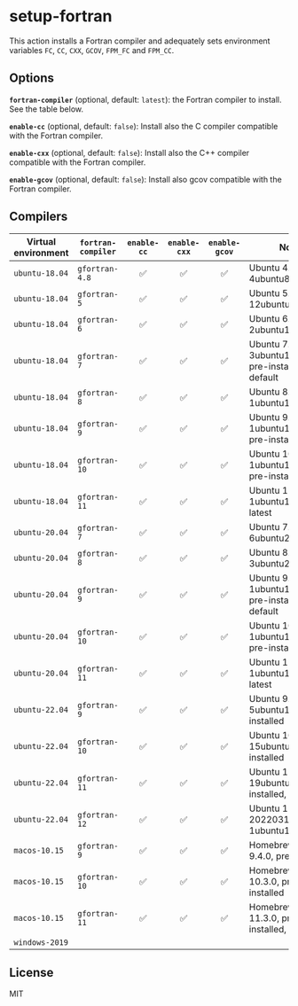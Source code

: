 # setup-fortran

This action installs a Fortran compiler and adequately sets environment variables
`FC`, `CC`, `CXX`, `GCOV`, `FPM_FC` and `FPM_CC`.


## Options

**`fortran-compiler`** (optional, default: `latest`):
the Fortran compiler to install. See the table below.

**`enable-cc`** (optional, default: `false`):
Install also the C compiler compatible with the Fortran compiler.

**`enable-cxx`** (optional, default: `false`):
Install also the C++ compiler compatible with the Fortran compiler.

**`enable-gcov`** (optional, default: `false`):
Install also gcov compatible with the Fortran compiler.


## Compilers

| Virtual environment | `fortran-compiler` | `enable-cc`        | `enable-cxx`       | `enable-gcov`      | Notes                                                  |
|---------------------|--------------------|:------------------:|:------------------:|:------------------:|--------------------------------------------------------|
| `ubuntu-18.04`      | `gfortran-4.8`     | :white_check_mark: | :white_check_mark: | :white_check_mark: | Ubuntu 4.8.5-4ubuntu8                                  |
| `ubuntu-18.04`      | `gfortran-5`       | :white_check_mark: | :white_check_mark: | :white_check_mark: | Ubuntu 5.5.0-12ubuntu1                                 |
| `ubuntu-18.04`      | `gfortran-6`       | :white_check_mark: | :white_check_mark: | :white_check_mark: | Ubuntu 6.5.0-2ubuntu1~18.04                            |
| `ubuntu-18.04`      | `gfortran-7`       | :white_check_mark: | :white_check_mark: | :white_check_mark: | Ubuntu 7.5.0-3ubuntu1~18.04, pre-installed, default    |
| `ubuntu-18.04`      | `gfortran-8`       | :white_check_mark: | :white_check_mark: | :white_check_mark: | Ubuntu 8.4.0-1ubuntu1~18.04                            |
| `ubuntu-18.04`      | `gfortran-9`       | :white_check_mark: | :white_check_mark: | :white_check_mark: | Ubuntu 9.4.0-1ubuntu1~18.04, pre-installed             |
| `ubuntu-18.04`      | `gfortran-10`      | :white_check_mark: | :white_check_mark: | :white_check_mark: | Ubuntu 10.3.0-1ubuntu1~18.04~1, pre-installed          |
| `ubuntu-18.04`      | `gfortran-11`      | :white_check_mark: | :white_check_mark: | :white_check_mark: | Ubuntu 11.1.0-1ubuntu1~18.04.1, latest                 |
| `ubuntu-20.04`      | `gfortran-7`       | :white_check_mark: | :white_check_mark: | :white_check_mark: | Ubuntu 7.5.0-6ubuntu2                                  |
| `ubuntu-20.04`      | `gfortran-8`       | :white_check_mark: | :white_check_mark: | :white_check_mark: | Ubuntu 8.4.0-3ubuntu2                                  |
| `ubuntu-20.04`      | `gfortran-9`       | :white_check_mark: | :white_check_mark: | :white_check_mark: | Ubuntu 9.4.0-1ubuntu1~20.04.1, pre-installed, default  |
| `ubuntu-20.04`      | `gfortran-10`      | :white_check_mark: | :white_check_mark: | :white_check_mark: | Ubuntu 10.3.0-1ubuntu1~20.04, pre-installed            |
| `ubuntu-20.04`      | `gfortran-11`      | :white_check_mark: | :white_check_mark: | :white_check_mark: | Ubuntu 11.1.0-1ubuntu1~20.04, latest                   |
| `ubuntu-22.04`      | `gfortran-9`       | :white_check_mark: | :white_check_mark: | :white_check_mark: | Ubuntu 9.4.0-5ubuntu1, pre-installed                   |
| `ubuntu-22.04`      | `gfortran-10`      | :white_check_mark: | :white_check_mark: | :white_check_mark: | Ubuntu 10.3.0-15ubuntu1, pre-installed                 |
| `ubuntu-22.04`      | `gfortran-11`      | :white_check_mark: | :white_check_mark: | :white_check_mark: | Ubuntu 11.2.0-19ubuntu1, pre-installed, default        |
| `ubuntu-22.04`      | `gfortran-12`      | :white_check_mark: | :white_check_mark: | :white_check_mark: | Ubuntu 12-20220319-1ubuntu1, latest                    |
| `macos-10.15`       | `gfortran-9`       | :white_check_mark: | :white_check_mark: | :white_check_mark: | Homebrew GCC 9.4.0, pre-installed                      |
| `macos-10.15`       | `gfortran-10`      | :white_check_mark: | :white_check_mark: | :white_check_mark: | Homebrew GCC 10.3.0, pre-installed                     |
| `macos-10.15`       | `gfortran-11`      | :white_check_mark: | :white_check_mark: | :white_check_mark: | Homebrew GCC 11.3.0, pre-installed, latest             |
| `windows-2019`      |

## License

MIT
